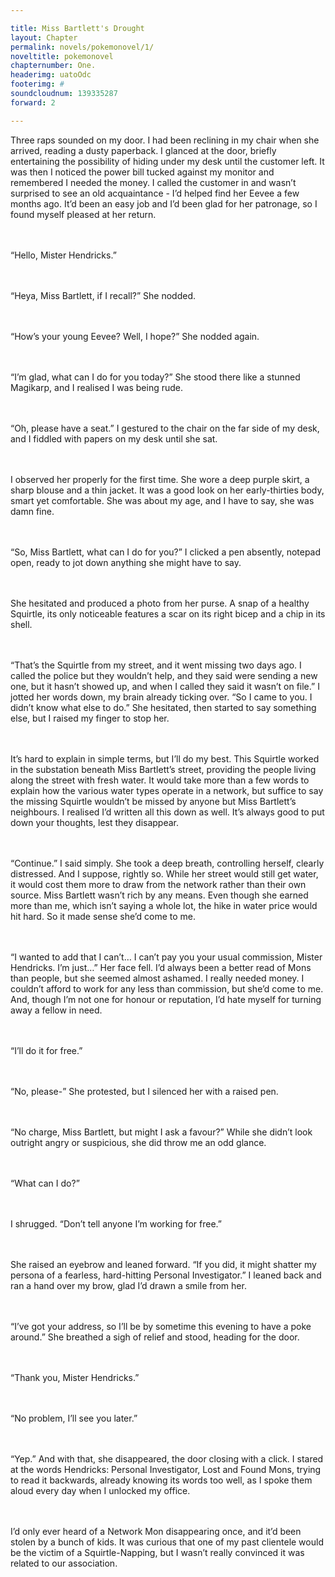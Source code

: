 ```yaml
---

title: Miss Bartlett's Drought
layout: Chapter
permalink: novels/pokemonovel/1/
noveltitle: pokemonovel
chapternumber: One.
headerimg: uatoOdc
footerimg: #
soundcloudnum: 139335287
forward: 2

---
```


Three raps sounded on my door. I had been reclining in my chair when she arrived, reading a dusty paperback. I glanced at the door, briefly entertaining the possibility of hiding under my desk until the customer left. It was then I noticed the power bill tucked against my monitor and remembered I needed the money. I called the customer in and wasn’t surprised to see an old acquaintance - I’d helped find her Eevee a few months ago. It’d been an easy job and I’d been glad for her patronage, so I found myself pleased at her return.


<br /><br />
“Hello, Mister Hendricks.”


<br /><br />
“Heya, Miss Bartlett, if I recall?” She nodded.


<br /><br />
“How’s your young Eevee? Well, I hope?” She nodded again.


<br /><br />
“I’m glad, what can I do for you today?” She stood there like a stunned Magikarp, and I realised I was being rude.


<br /><br />
“Oh, please have a seat.” I gestured to the chair on the far side of my desk, and I fiddled with papers on my desk until she sat.


<br /><br />
I observed her properly for the first time. She wore a deep purple skirt, a sharp blouse and a thin jacket. It was a good look on her early-thirties body, smart yet comfortable. She was about my age, and I have to say, she was damn fine.


<br /><br />
“So, Miss Bartlett, what can I do for you?” I clicked a pen absently, notepad open, ready to jot down anything she might have to say.


<br /><br />
She hesitated and produced a photo from her purse. A snap of a healthy Squirtle, its only noticeable features a scar on its right bicep and a chip in its shell.


<br /><br />
“That’s the Squirtle from my street, and it went missing two days ago. I called the police but they wouldn’t help, and they said were sending a new one, but it hasn’t showed up, and when I called they said it wasn’t on file.” I jotted her words down, my brain already ticking over. “So I came to you. I didn’t know what else to do.” She hesitated, then started to say something else, but I raised my finger to stop her.


<br /><br />
It’s hard to explain in simple terms, but I’ll do my best. This Squirtle worked in the substation beneath Miss Bartlett’s street, providing the people living along the street with fresh water. It would take more than a few words to explain how the various water types operate in a network, but suffice to say the missing Squirtle wouldn’t be missed by anyone but Miss Bartlett’s neighbours. I realised I’d written all this down as well. It’s always good to put down your thoughts, lest they disappear.


<br /><br />
“Continue.” I said simply. She took a deep breath, controlling herself, clearly distressed. And I suppose, rightly so. While her street would still get water, it would cost them more to draw from the network rather than their own source. Miss Bartlett wasn’t rich by any means. Even though she earned more than me, which isn’t saying a whole lot, the hike in water price would hit hard. So it made sense she’d come to me.


<br /><br />
“I wanted to add that I can’t… I can’t pay you your usual commission, Mister Hendricks. I’m just…” Her face fell. I’d always been a better read of Mons than people, but she seemed almost ashamed. I really needed money. I couldn’t afford to work for any less than commission, but she’d come to me. And, though I’m not one for honour or reputation, I’d hate myself for turning away a fellow in need.


<br /><br />
“I’ll do it for free.”


<br /><br />
“No, please-” She protested, but I silenced her with a raised pen.


<br /><br />
“No charge, Miss Bartlett, but might I ask a favour?” While she didn’t look outright angry or suspicious, she did throw me an odd glance.


<br /><br />
“What can I do?”


<br /><br />
I shrugged. “Don’t tell anyone I’m working for free.”


<br /><br />
She raised an eyebrow and leaned forward. “If you did, it might shatter my persona of a fearless, hard-hitting Personal Investigator.” I leaned back and ran a hand over my brow, glad I’d drawn a smile from her.


<br /><br />
“I’ve got your address, so I’ll be by sometime this evening to have a poke around.” She breathed a sigh of relief and stood, heading for the door.


<br /><br />
“Thank you, Mister Hendricks.”


<br /><br />
“No problem, I’ll see you later.”


<br /><br />
“Yep.” And with that, she disappeared, the door closing with a click. I stared at the words Hendricks: Personal Investigator, Lost and Found Mons, trying to read it backwards, already knowing its words too well, as I spoke them aloud every day when I unlocked my office.


<br /><br />
I’d only ever heard of a Network Mon disappearing once, and it’d been stolen by a bunch of kids. It was curious that one of my past clientele would be the victim of a Squirtle-Napping, but I wasn’t really convinced it was related to our association.
